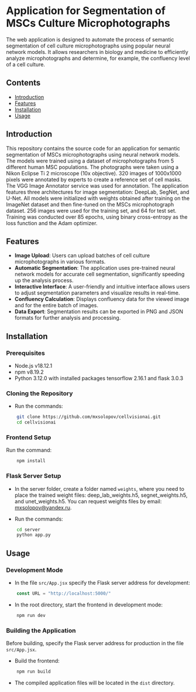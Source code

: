 # Application for Segmentation of MSCs Culture Microphotographs

The web application is designed to automate the process of semantic segmentation of cell culture microphotographs using popular neural network models. It allows researchers in biology and medicine to efficiently analyze microphotographs and determine, for example, the confluency level of a cell culture.

## Contents

- [Introduction](#introduction)
- [Features](#features)
- [Installation](#installation)
- [Usage](#usage)

## Introduction

This repository contains the source code for an application for semantic segmentation of MSCs microphotographs using neural network models. The models were trained using a dataset of microphotographs from 5 different human MSC populations. The photographs were taken using a Nikon Eclipse Ti 2 microscope (10x objective). 320 images of 1000x1000 pixels were annotated by experts to create a reference set of cell masks. The VGG Image Annotator service was used for annotation. The application features three architectures for image segmentation: DeepLab, SegNet, and U-Net. All models were initialized with weights obtained after training on the ImageNet dataset and then fine-tuned on the MSCs microphotograph dataset. 256 images were used for the training set, and 64 for test set. Training was conducted over 85 epochs, using binary cross-entropy as the loss function and the Adam optimizer.

## Features

- **Image Upload**: Users can upload batches of cell culture microphotographs in various formats.
- **Automatic Segmentation**: The application uses pre-trained neural network models for accurate cell segmentation, significantly speeding up the analysis process.
- **Interactive Interface**: A user-friendly and intuitive interface allows users to adjust segmentation parameters and visualize results in real-time.
- **Confluency Calculation**: Displays confluency data for the viewed image and for the entire batch of images.
- **Data Export**: Segmentation results can be exported in PNG and JSON formats for further analysis and processing.

## Installation

### Prerequisites

- Node.js v18.12.1
- npm v8.19.2
- Python 3.12.0 with installed packages tensorflow 2.16.1 and flask 3.0.3

### Cloning the Repository

- Run the commands:
```bash
    git clone https://github.com/mxsolopov/cellvisionai.git
    cd cellvisionai
```

### Frontend Setup

Run the command:
```bash
    npm install
```

### Flask Server Setup

- In the server folder, create a folder named `weights`, where you need to place the trained weight files: deep_lab_weights.h5, segnet_weights.h5, and unet_weights.h5. You can request weights files by email: mxsolopov@yandex.ru.

- Run the commands:
```bash
    cd server
    python app.py
```

## Usage

### Development Mode

- In the file `src/App.jsx` specify the Flask server address for development:
```js
    const URL = "http://localhost:5000/"
```

- In the root directory, start the frontend in development mode:
```bash
    npm run dev
```

### Building the Application

Before building, specify the Flask server address for production in the file `src/App.jsx`.

- Build the frontend:
```bash
    npm run build
```

- The compiled application files will be located in the `dist` directory.